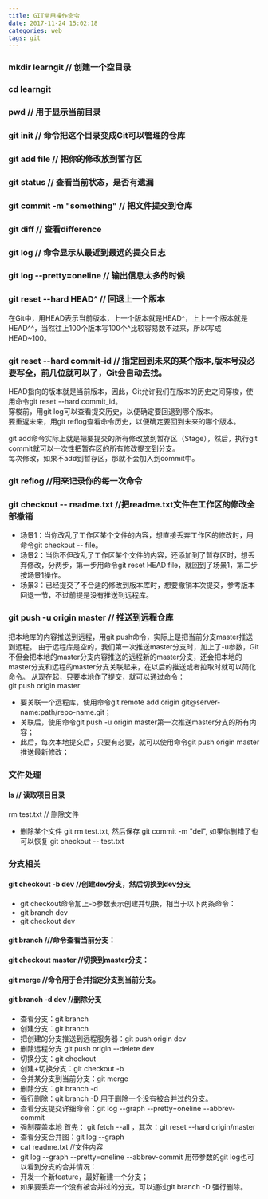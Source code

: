 ```yaml
---
title: GIT常用操作命令
date: 2017-11-24 15:02:18
categories: web
tags: git
---
```

### mkdir learngit   // 创建一个空目录
### cd learngit
### pwd   // 用于显示当前目录
<!--more-->

### git init    // 命令把这个目录变成Git可以管理的仓库
### git add file // 把你的修改放到暂存区
### git status // 查看当前状态，是否有遗漏
### git commit -m "something" // 把文件提交到仓库
### git diff   // 查看difference
### git log   // 命令显示从最近到最远的提交日志
### git log --pretty=oneline     // 输出信息太多的时候
### git reset --hard HEAD^   // 回退上一个版本
在Git中，用HEAD表示当前版本，上一个版本就是HEAD^，上上一个版本就是HEAD^^，当然往上100个版本写100个^比较容易数不过来，所以写成HEAD~100。
### git reset --hard commit-id   // 指定回到未来的某个版本,版本号没必要写全，前几位就可以了，Git会自动去找。
HEAD指向的版本就是当前版本，因此，Git允许我们在版本的历史之间穿梭，使用命令git reset --hard commit_id。<br>
穿梭前，用git log可以查看提交历史，以便确定要回退到哪个版本。<br>
要重返未来，用git reflog查看命令历史，以便确定要回到未来的哪个版本。<br>

git add命令实际上就是把要提交的所有修改放到暂存区（Stage），然后，执行git commit就可以一次性把暂存区的所有修改提交到分支。<br>
每次修改，如果不add到暂存区，那就不会加入到commit中。
### git reflog   //用来记录你的每一次命令
### git checkout -- readme.txt   //把readme.txt文件在工作区的修改全部撤销
- 场景1：当你改乱了工作区某个文件的内容，想直接丢弃工作区的修改时，用命令git checkout -- file。
- 场景2：当你不但改乱了工作区某个文件的内容，还添加到了暂存区时，想丢弃修改，分两步，第一步用命令git reset HEAD file，就回到了场景1，第二步按场景1操作。
- 场景3：已经提交了不合适的修改到版本库时，想要撤销本次提交，参考版本回退一节，不过前提是没有推送到远程库。

### git push -u origin master // 推送到远程仓库
把本地库的内容推送到远程，用git push命令，实际上是把当前分支master推送到远程。
由于远程库是空的，我们第一次推送master分支时，加上了-u参数，Git不但会把本地的master分支内容推送的远程新的master分支，还会把本地的master分支和远程的master分支关联起来，在以后的推送或者拉取时就可以简化命令。
从现在起，只要本地作了提交，就可以通过命令：<br>
git push origin master
- 要关联一个远程库，使用命令git remote add origin git@server-name:path/repo-name.git；
- 关联后，使用命令git push -u origin master第一次推送master分支的所有内容；
- 此后，每次本地提交后，只要有必要，就可以使用命令git push origin master推送最新修改；


### 文件处理
#### ls   // 读取项目目录
rm test.txt   // 删除文件
- 删除某个文件 git rm test.txt, 然后保存 git commit -m "del", 如果你删错了也可以恢复 git checkout -- test.txt



### 分支相关

#### git checkout -b dev   //创建dev分支，然后切换到dev分支
- git checkout命令加上-b参数表示创建并切换，相当于以下两条命令：
- git branch dev
- git checkout dev

#### git branch   ///命令查看当前分支：
#### git checkout master  //切换到master分支：
#### git merge  //命令用于合并指定分支到当前分支。
#### git branch -d dev   //删除分支
- 查看分支：git branch
- 创建分支：git branch <name>
- 把创建的分支推送到远程服务器：git push origin dev
- 删除远程分支 git push origin --delete dev
- 切换分支：git checkout <name>
- 创建+切换分支：git checkout -b <name>
- 合并某分支到当前分支：git merge <name>
- 删除分支：git branch -d <name>
- 强行删除：git branch -D <name> 用于删除一个没有被合并过的分支。
- 查看分支提交详细命令：git log --graph --pretty=oneline --abbrev-commit
- 强制覆盖本地 首先： git fetch --all ，其次：git reset --hard origin/master
- 查看分支合并图：git log --graph
- cat readme.txt //文件内容
- git log --graph --pretty=oneline --abbrev-commit  用带参数的git log也可以看到分支的合并情况：
- 开发一个新feature，最好新建一个分支；
- 如果要丢弃一个没有被合并过的分支，可以通过git branch -D <name>强行删除。

